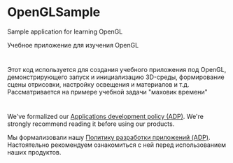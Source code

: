 # OpenGLSample

Sample application for learning OpenGL 

Учебное приложение для изучения OpenGL

#

Этот код используется для создания учебного приложения под OpenGL, демонстрирующего
запуск и инициализацию 3D-среды, формирование сцены отрисовки, настройку освещения
и материалов и т.д. Рассматривается на примере учебной задачи "маховик времени"

#

We've formalized our [Applications development policy (ADP)](https://vk.com/@rdaaow_fupl-adp).
We're strongly recommend reading it before using our products.

Мы формализовали нашу [Политику разработки приложений (ADP)](https://vk.com/@rdaaow_fupl-adp).
Настоятельно рекомендуем ознакомиться с ней перед использованием наших продуктов.
